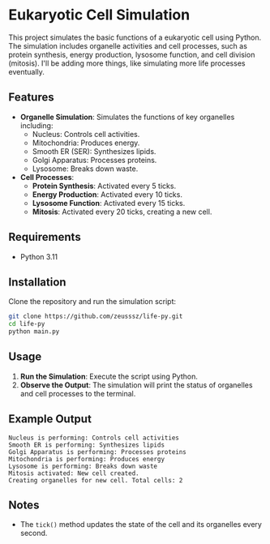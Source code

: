 # Eukaryotic Cell Simulation

This project simulates the basic functions of a eukaryotic cell using Python. The simulation includes organelle activities and cell processes, such as protein synthesis, energy production, lysosome function, and cell division (mitosis).
I'll be adding more things, like simulating more life processes eventually.
## Features

- **Organelle Simulation**: Simulates the functions of key organelles including:
  - Nucleus: Controls cell activities.
  - Mitochondria: Produces energy.
  - Smooth ER (SER): Synthesizes lipids.
  - Golgi Apparatus: Processes proteins.
  - Lysosome: Breaks down waste.
- **Cell Processes**:
  - **Protein Synthesis**: Activated every 5 ticks.
  - **Energy Production**: Activated every 10 ticks.
  - **Lysosome Function**: Activated every 15 ticks.
  - **Mitosis**: Activated every 20 ticks, creating a new cell.

## Requirements

- Python 3.11

## Installation

Clone the repository and run the simulation script:

```bash
git clone https://github.com/zeusssz/life-py.git
cd life-py
python main.py
```

## Usage

1. **Run the Simulation**: Execute the script using Python.
2. **Observe the Output**: The simulation will print the status of organelles and cell processes to the terminal.

## Example Output

```
Nucleus is performing: Controls cell activities
Smooth ER is performing: Synthesizes lipids
Golgi Apparatus is performing: Processes proteins
Mitochondria is performing: Produces energy
Lysosome is performing: Breaks down waste
Mitosis activated: New cell created.
Creating organelles for new cell. Total cells: 2
```

## Notes
- The `tick()` method updates the state of the cell and its organelles every second.
